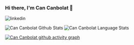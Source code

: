 ### Hi there, I'm Can Canbolat 👋

<p>
<a href="https://www.linkedin.com/in/cancanbolat1907/">
   <img align="left" alt="linkedin" src="https://img.shields.io/badge/LinkedIn-0077B5?style=for-the-badge&logo=linkedin&logoColor=white" />
</a>
<p/>

<br/>

![Can Canbolat Github Stats](https://github-readme-stats.vercel.app/api?username=cancanbolat&show_icons=true&include_all_commits=true&theme=radical) ![Can Canbolat Language Stats](https://github-readme-stats.vercel.app/api/top-langs/?username=cancanbolat&hide=python,html,blade&layout=compact&theme=radical)

[![Can Canbolat github activity graph](https://github-readme-activity-graph.cyclic.app/graph?username=cancanbolat&theme=github-compact)](https://github.com/ashutosh00710/github-readme-activity-graph)

